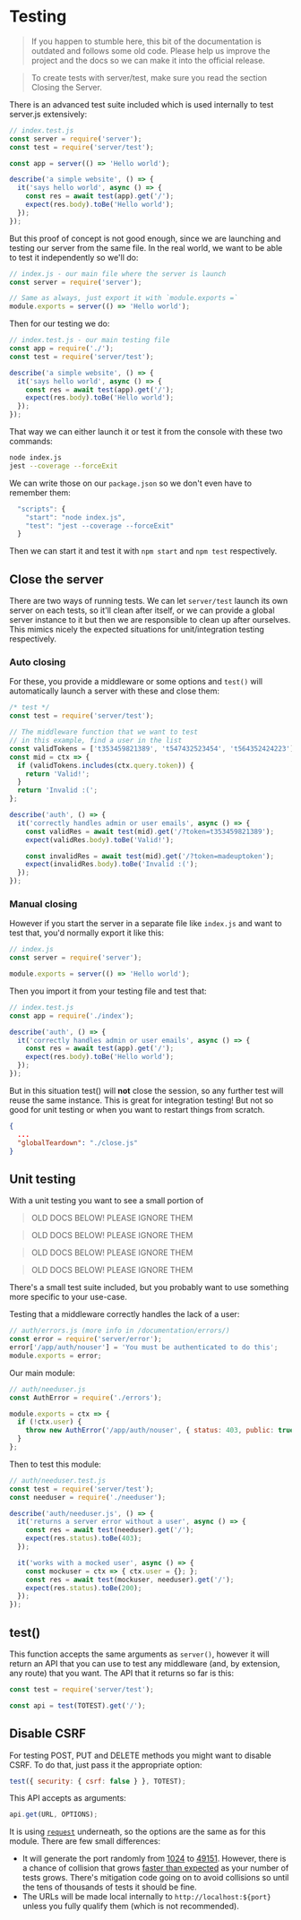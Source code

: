 # Testing

<blockquote class="error">
  If you happen to stumble here, this bit of the documentation is outdated and follows some old code. Please help us improve the project and the docs so we can make it into the official release.
</blockquote>

> To create tests with server/test, make sure you read the section Closing the Server.

There is an advanced test suite included which is used internally to test server.js extensively:

```js
// index.test.js
const server = require('server');
const test = require('server/test');

const app = server(() => 'Hello world');

describe('a simple website', () => {
  it('says hello world', async () => {
    const res = await test(app).get('/');
    expect(res.body).toBe('Hello world');
  });
});
```

But this proof of concept is not good enough, since we are launching and testing our server from the same file. In the real world, we want to be able to test it independently so we'll do:

```js
// index.js - our main file where the server is launch
const server = require('server');

// Same as always, just export it with `module.exports =`
module.exports = server(() => 'Hello world');
```

Then for our testing we do:

```js
// index.test.js - our main testing file
const app = require('./');
const test = require('server/test');

describe('a simple website', () => {
  it('says hello world', async () => {
    const res = await test(app).get('/');
    expect(res.body).toBe('Hello world');
  });
});
```

That way we can either launch it or test it from the console with these two commands:

```bash
node index.js
jest --coverage --forceExit
```

We can write those on our `package.json` so we don't even have to remember them:

```js
  "scripts": {
    "start": "node index.js",
    "test": "jest --coverage --forceExit"
  }
```

Then we can start it and test it with `npm start` and `npm test` respectively.




## Close the server

There are two ways of running tests. We can let `server/test` launch its own server on each tests, so it'll clean after itself, or we can provide a global server instance to it but then we are responsible to clean up after ourselves. This mimics nicely the expected situations for unit/integration testing respectively.

### Auto closing

For these, you provide a middleware or some options and `test()` will automatically launch a server with these and close them:

```js
/* test */
const test = require('server/test');

// The middleware function that we want to test
// in this example, find a user in the list
const validTokens = ['t353459821389', 't547432523454', 't564352424223'];
const mid = ctx => {
  if (validTokens.includes(ctx.query.token)) {
    return 'Valid!';
  }
  return 'Invalid :(';
};

describe('auth', () => {
  it('correctly handles admin or user emails', async () => {
    const validRes = await test(mid).get('/?token=t353459821389');
    expect(validRes.body).toBe('Valid!');

    const invalidRes = await test(mid).get('/?token=madeuptoken');
    expect(invalidRes.body).toBe('Invalid :(');
  });
});
```


### Manual closing

However if you start the server in a separate file like `index.js` and want to test that, you'd normally export it like this:

```js
// index.js
const server = require('server');

module.exports = server(() => 'Hello world');
```

Then you import it from your testing file and test that:

```js
// index.test.js
const app = require('./index');

describe('auth', () => {
  it('correctly handles admin or user emails', async () => {
    const res = await test(app).get('/');
    expect(res.body).toBe('Hello world');
  });
});
```

But in this situation test() will **not** close the session, so any further test will reuse the same instance. This is great for integration testing! But not so good for unit testing or when you want to restart things from scratch.

```json
{
  ...
  "globalTeardown": "./close.js"
}
```




## Unit testing

With a unit testing you want to see a small portion of











> OLD DOCS BELOW! PLEASE IGNORE THEM

> OLD DOCS BELOW! PLEASE IGNORE THEM

> OLD DOCS BELOW! PLEASE IGNORE THEM

> OLD DOCS BELOW! PLEASE IGNORE THEM

There's a small test suite included, but you probably want to use something more specific to your use-case.

Testing that a middleware correctly handles the lack of a user:

```js
// auth/errors.js (more info in /documentation/errors/)
const error = require('server/error');
error['/app/auth/nouser'] = 'You must be authenticated to do this';
module.exports = error;
```

Our main module:

```js
// auth/needuser.js
const AuthError = require('./errors');

module.exports = ctx => {
  if (!ctx.user) {
    throw new AuthError('/app/auth/nouser', { status: 403, public: true });
  }
};
```

Then to test this module:

```js
// auth/needuser.test.js
const test = require('server/test');
const needuser = require('./needuser');

describe('auth/needuser.js', () => {
  it('returns a server error without a user', async () => {
    const res = await test(needuser).get('/');
    expect(res.status).toBe(403);
  });

  it('works with a mocked user', async () => {
    const mockuser = ctx => { ctx.user = {}; };
    const res = await test(mockuser, needuser).get('/');
    expect(res.status).toBe(200);
  });
});
```

## test()

This function accepts the same arguments as `server()`, however it will return an API that you can use to test any middleware (and, by extension, any route) that you want. The API that it returns so far is this:

```js
const test = require('server/test');

const api = test(TOTEST).get('/');
```

## Disable CSRF

For testing POST, PUT and DELETE methods you might want to disable CSRF. To do that, just pass it the appropriate option:

```js
test({ security: { csrf: false } }, TOTEST);
```

This API accepts as arguments:

```js
api.get(URL, OPTIONS);
```

It is using [`request`](https://github.com/request/request) underneath, so the options are the same as for this module. There are few small differences:

- It will generate the port randomly from [1024](https://stackoverflow.com/q/413807/938236) to [49151](https://stackoverflow.com/a/113237/938236). However, there is a chance of collision that grows [faster than expected](https://en.wikipedia.org/wiki/Birthday_problem) as your number of tests grows. There's mitigation code going on to avoid collisions so until the tens of thousands of tests it should be fine.
- The URLs will be made local internally to `http://localhost:${port}` unless you fully qualify them (which is not recommended).
